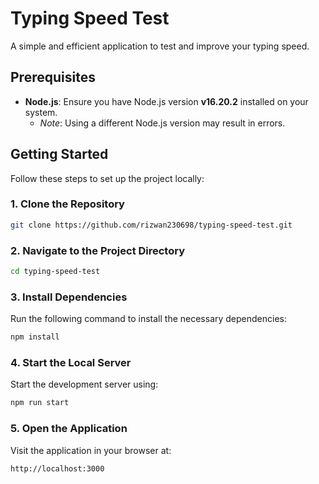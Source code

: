 # Typing Speed Test

A simple and efficient application to test and improve your typing speed.

## Prerequisites

- **Node.js**: Ensure you have Node.js version **v16.20.2** installed on your system.
  - _Note_: Using a different Node.js version may result in errors.

## Getting Started

Follow these steps to set up the project locally:

### 1. Clone the Repository

```bash
git clone https://github.com/rizwan230698/typing-speed-test.git
```


### 2. Navigate to the Project Directory

```bash
cd typing-speed-test
```

### 3. Install Dependencies

Run the following command to install the necessary dependencies:

```bash
npm install
```

### 4. Start the Local Server

Start the development server using:

```bash
npm run start
```


### 5. Open the Application

Visit the application in your browser at:

```bash
http://localhost:3000
```





